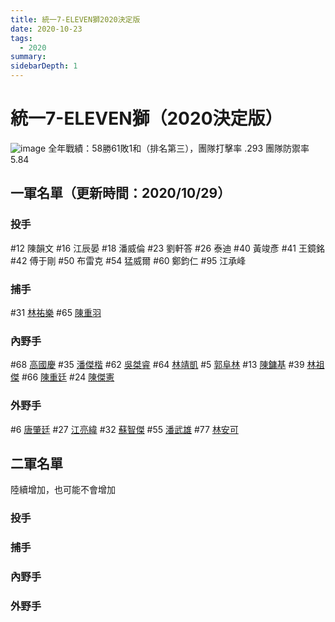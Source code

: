 ```yaml
---
title: 統一7-ELEVEN獅2020決定版
date: 2020-10-23
tags:
  - 2020
summary: 
sidebarDepth: 1
---
```

# 統一7-ELEVEN獅（2020決定版）
![image](https://i.imgur.com/HSTMyhS.jpg)
全年戰績：58勝61敗1和（排名第三），團隊打擊率 .293 團隊防禦率 5.84

## 一軍名單（更新時間：2020/10/29）
### 投手
#12 陳韻文
#16 江辰晏
#18 潘威倫
#23 劉軒答
#26 泰迪
#40	黃竣彥
#41	王鏡銘
#42	傅于剛
#50	布雷克
#54	猛威爾
#60	鄭鈞仁
#95	江承峰

### 捕手
#31 [林祐樂](林祐樂.md)
#65 [陳重羽](陳重羽.md)

### 內野手
#68 [高國慶](高國慶.md) 
#35 [潘傑楷](潘傑楷.md) 
#62 [吳桀睿](吳桀睿.md) 
#64 [林靖凱](林靖凱.md) 
#5 [郭阜林](郭阜林.md)
#13 [陳鏞基](陳鏞基.md) 
#39 [林祖傑](林祖傑.md) 
#66 [陳重廷](陳重廷.md) 
#24 [陳傑憲](陳傑憲.md)
### 外野手
#6 [唐肇廷](唐肇廷.md)
#27 [江亮緯](江亮緯.md) 
#32 [蘇智傑](蘇智傑.md)
#55 [潘武雄](潘武雄.md)
#77 [林安可](林安可.md)

## 二軍名單
陸續增加，也可能不會增加
### 投手
### 捕手
### 內野手
### 外野手